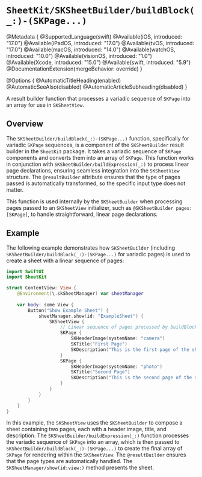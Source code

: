 # ``SheetKit/SKSheetBuilder/buildBlock(_:)-(SKPage...)``

@Metadata {
    @SupportedLanguage(swift)
    @Available(iOS, introduced: "17.0")
    @Available(iPadOS, introduced: "17.0")
    @Available(tvOS, introduced: "17.0")
    @Available(macOS, introduced: "14.0")
    @Available(watchOS, introduced: "10.0")
    @Available(visionOS, introduced: "1.0")
    @Available(Xcode, introduced: "15.0")
    @Available(swift, introduced: "5.9")
    @DocumentationExtension(mergeBehavior: override)
}

@Options {
    @AutomaticTitleHeading(enabled)
    @AutomaticSeeAlso(disabled)
    @AutomaticArticleSubheading(disabled)
}

A result builder function that processes a variadic sequence of ``SKPage`` into an array for use in ``SKSheetView``.

## Overview

The ``SKSheetBuilder/buildBlock(_:)-(SKPage...)`` function, specifically for variadic ``SKPage`` sequences, is a component of the ``SKSheetBuilder`` result builder in the `SheetKit` package. It takes a variadic sequence of `SKPage` components and converts them into an array of `SKPage`. This function works in conjunction with ``SKSheetBuilder/buildExpression(_:)`` to process linear page declarations, ensuring seamless integration into the ``SKSheetView`` structure. The `@resultBuilder` attribute ensures that the type of pages passed is automatically transformed, so the specific input type does not matter.

This function is used internally by the ``SKSheetBuilder`` when processing pages passed to an ``SKSheetView`` initializer, such as `@SKSheetBuilder pages: [SKPage]`, to handle straightforward, linear page declarations.

## Example

The following example demonstrates how ``SKSheetBuilder`` (including ``SKSheetBuilder/buildBlock(_:)-(SKPage...)`` for variadic pages) is used to create a sheet with a linear sequence of pages:

```swift
import SwiftUI
import SheetKit

struct ContentView: View {
    @Environment(\.skSheetManager) var sheetManager
    
    var body: some View {
        Button("Show Example Sheet") {
            sheetManager.show(id: "ExampleSheet") {
                SKSheetView {
                    // Linear sequence of pages processed by buildBlock(_:)-variadic
                    SKPage {
                        SKHeaderImage(systemName: "camera")
                        SKTitle("First Page")
                        SKDescription("This is the first page of the sheet.")
                    }
                    SKPage {
                        SKHeaderImage(systemName: "photo")
                        SKTitle("Second Page")
                        SKDescription("This is the second page of the sheet.")
                    }
                }
            }
        }
    }
}
```

In this example, the ``SKSheetView`` uses the ``SKSheetBuilder`` to compose a sheet containing two pages, each with a header image, title, and description. The ``SKSheetBuilder/buildExpression(_:)`` function processes the variadic sequence of ``SKPage`` into an array, which is then passed to ``SKSheetBuilder/buildBlock(_:)-(SKPage...)`` to create the final array of `SKPage` for rendering within the ``SKSheetView``. The `@resultBuilder` ensures that the page types are automatically handled. The ``SKSheetManager/show(id:view:)`` method presents the sheet.